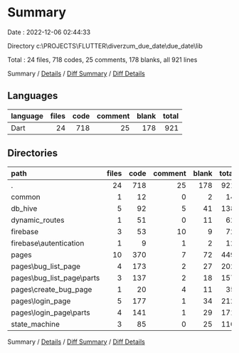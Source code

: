 # Summary

Date : 2022-12-06 02:44:33

Directory c:\\PROJECTS\\FLUTTER\\diverzum_due_date\\due_date\\lib

Total : 24 files,  718 codes, 25 comments, 178 blanks, all 921 lines

Summary / [Details](details.md) / [Diff Summary](diff.md) / [Diff Details](diff-details.md)

## Languages
| language | files | code | comment | blank | total |
| :--- | ---: | ---: | ---: | ---: | ---: |
| Dart | 24 | 718 | 25 | 178 | 921 |

## Directories
| path | files | code | comment | blank | total |
| :--- | ---: | ---: | ---: | ---: | ---: |
| . | 24 | 718 | 25 | 178 | 921 |
| common | 1 | 12 | 0 | 2 | 14 |
| db_hive | 5 | 92 | 5 | 41 | 138 |
| dynamic_routes | 1 | 51 | 0 | 11 | 62 |
| firebase | 3 | 53 | 10 | 9 | 72 |
| firebase\\autentication | 1 | 9 | 1 | 2 | 12 |
| pages | 10 | 370 | 7 | 72 | 449 |
| pages\\bug_list_page | 4 | 173 | 2 | 27 | 202 |
| pages\\bug_list_page\\parts | 3 | 137 | 2 | 18 | 157 |
| pages\\create_bug_page | 1 | 20 | 4 | 11 | 35 |
| pages\\login_page | 5 | 177 | 1 | 34 | 212 |
| pages\\login_page\\parts | 4 | 141 | 1 | 29 | 171 |
| state_machine | 3 | 85 | 0 | 25 | 110 |

Summary / [Details](details.md) / [Diff Summary](diff.md) / [Diff Details](diff-details.md)